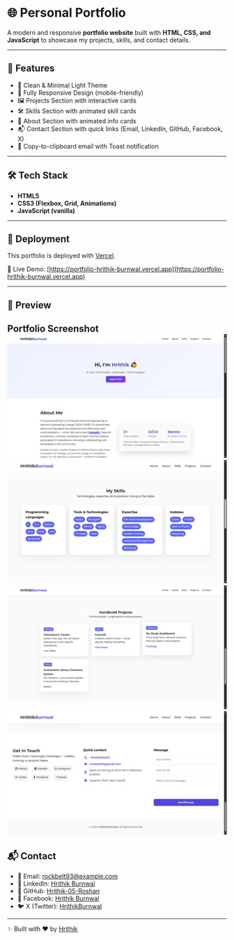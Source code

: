 # 🌐 Personal Portfolio

A modern and responsive **portfolio website** built with **HTML, CSS, and JavaScript** to showcase my projects, skills, and contact details.  

---

## 📌 Features
- 🎨 Clean & Minimal Light Theme  
- 📱 Fully Responsive Design (mobile-friendly)  
- 🖼️ Projects Section with interactive cards  
- 🛠️ Skills Section with animated skill cards  
- 👤 About Section with animated info cards  
- 📬 Contact Section with quick links (Email, LinkedIn, GitHub, Facebook, X)  
- 🔔 Copy-to-clipboard email with Toast notification  

---

## 🛠️ Tech Stack
- **HTML5**  
- **CSS3 (Flexbox, Grid, Animations)**  
- **JavaScript (vanilla)**  

---

## 🚀 Deployment
This portfolio is deployed with [Vercel](https://vercel.com).  

🔗 Live Demo: [https://portfolio-hrithik-burnwal.vercel.app](https://portfolio-hrithik-burnwal.vercel.app)  

---

## 📸 Preview
Portfolio Screenshot
![View 1](assets/View_1.png)
![View 2](assets/View_2.png)
![View 3](assets/View_3.png)
![View 4](assets/View_4.png)
---

## 📬 Contact
- 📧 Email: rockbelt93@example.com  
- 💼 LinkedIn: [Hrithik Burnwal](https://linkedin.com/in/hrithik-barnwal-6aab3a208/)  
- 🐙 GitHub: [Hrithik-05-Roshan](https://github.com/Hrithik-05-Roshan)  
- 📘 Facebook: [Hrithik Burnwal](https://facebook.com/hrithik.burnwal.9)  
- 🐦 X (Twitter): [HrithikBurnwal](https://x.com/HrithikBurnwal)  

---
✨ Built with ❤️ by [Hrithik](https://github.com/Hrithik-05-Roshan)
